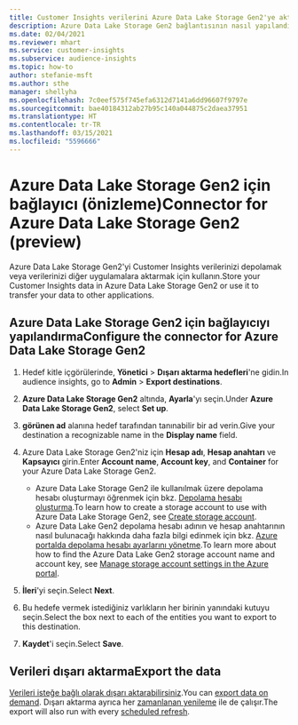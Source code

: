 ```yaml
---
title: Customer Insights verilerini Azure Data Lake Storage Gen2'ye aktarma
description: Azure Data Lake Storage Gen2 bağlantısının nasıl yapılandırılacağını öğrenin.
ms.date: 02/04/2021
ms.reviewer: mhart
ms.service: customer-insights
ms.subservice: audience-insights
ms.topic: how-to
author: stefanie-msft
ms.author: sthe
manager: shellyha
ms.openlocfilehash: 7c0eef575f745efa6312d7141a6dd96607f9797e
ms.sourcegitcommit: bae40184312ab27b95c140a044875c2daea37951
ms.translationtype: HT
ms.contentlocale: tr-TR
ms.lasthandoff: 03/15/2021
ms.locfileid: "5596666"
---
```

# <a name="connector-for-azure-data-lake-storage-gen2-preview"></a><span data-ttu-id="2c0d2-103">Azure Data Lake Storage Gen2 için bağlayıcı (önizleme)</span><span class="sxs-lookup"><span data-stu-id="2c0d2-103">Connector for Azure Data Lake Storage Gen2 (preview)</span></span>

<span data-ttu-id="2c0d2-104">Azure Data Lake Storage Gen2'yi Customer Insights verilerinizi depolamak veya verilerinizi diğer uygulamalara aktarmak için kullanın.</span><span class="sxs-lookup"><span data-stu-id="2c0d2-104">Store your Customer Insights data in Azure Data Lake Storage Gen2 or use it to transfer your data to other applications.</span></span>

## <a name="configure-the-connector-for-azure-data-lake-storage-gen2"></a><span data-ttu-id="2c0d2-105">Azure Data Lake Storage Gen2 için bağlayıcıyı yapılandırma</span><span class="sxs-lookup"><span data-stu-id="2c0d2-105">Configure the connector for Azure Data Lake Storage Gen2</span></span>

1. <span data-ttu-id="2c0d2-106">Hedef kitle içgörülerinde, **Yönetici** > **Dışarı aktarma hedefleri**'ne gidin.</span><span class="sxs-lookup"><span data-stu-id="2c0d2-106">In audience insights, go to **Admin** > **Export destinations**.</span></span>

1. <span data-ttu-id="2c0d2-107">**Azure Data Lake Storage Gen2** altında, **Ayarla**'yı seçin.</span><span class="sxs-lookup"><span data-stu-id="2c0d2-107">Under **Azure Data Lake Storage Gen2**, select **Set up**.</span></span>

1. <span data-ttu-id="2c0d2-108">**görünen ad** alanına hedef tarafından tanınabilir bir ad verin.</span><span class="sxs-lookup"><span data-stu-id="2c0d2-108">Give your destination a recognizable name in the **Display name** field.</span></span>

1. <span data-ttu-id="2c0d2-109">Azure Data Lake Storage Gen2'niz için **Hesap adı**, **Hesap anahtarı** ve **Kapsayıcı** girin.</span><span class="sxs-lookup"><span data-stu-id="2c0d2-109">Enter **Account name**, **Account key**, and **Container** for your Azure Data Lake Storage Gen2.</span></span>
    - <span data-ttu-id="2c0d2-110">Azure Data Lake Storage Gen2 ile kullanılmak üzere depolama hesabı oluşturmayı öğrenmek için bkz. [Depolama hesabı oluşturma](/azure/storage/blobs/create-data-lake-storage-account).</span><span class="sxs-lookup"><span data-stu-id="2c0d2-110">To learn how to create a storage account to use with Azure Data Lake Storage Gen2, see [Create storage account](/azure/storage/blobs/create-data-lake-storage-account).</span></span> 
    - <span data-ttu-id="2c0d2-111">Azure Data Lake Gen2 depolama hesabı adının ve hesap anahtarının nasıl bulunacağı hakkında daha fazla bilgi edinmek için bkz. [Azure portalda depolama hesabı ayarlarını yönetme](/azure/storage/common/storage-account-manage).</span><span class="sxs-lookup"><span data-stu-id="2c0d2-111">To learn more about how to find the Azure Data Lake Gen2 storage account name and account key, see [Manage storage account settings in the Azure portal](/azure/storage/common/storage-account-manage).</span></span>

1. <span data-ttu-id="2c0d2-112">**İleri**'yi seçin.</span><span class="sxs-lookup"><span data-stu-id="2c0d2-112">Select **Next**.</span></span>

1. <span data-ttu-id="2c0d2-113">Bu hedefe vermek istediğiniz varlıkların her birinin yanındaki kutuyu seçin.</span><span class="sxs-lookup"><span data-stu-id="2c0d2-113">Select the box next to each of the entities you want to export to this destination.</span></span>

1. <span data-ttu-id="2c0d2-114">**Kaydet**'i seçin.</span><span class="sxs-lookup"><span data-stu-id="2c0d2-114">Select **Save**.</span></span>

## <a name="export-the-data"></a><span data-ttu-id="2c0d2-115">Verileri dışarı aktarma</span><span class="sxs-lookup"><span data-stu-id="2c0d2-115">Export the data</span></span>

<span data-ttu-id="2c0d2-116">[Verileri isteğe bağlı olarak dışarı aktarabilirsiniz](export-destinations.md#export-data-on-demand).</span><span class="sxs-lookup"><span data-stu-id="2c0d2-116">You can [export data on demand](export-destinations.md#export-data-on-demand).</span></span> <span data-ttu-id="2c0d2-117">Dışarı aktarma ayrıca her [zamanlanan yenileme](system.md#schedule-tab) ile de çalışır.</span><span class="sxs-lookup"><span data-stu-id="2c0d2-117">The export will also run with every [scheduled refresh](system.md#schedule-tab).</span></span>
